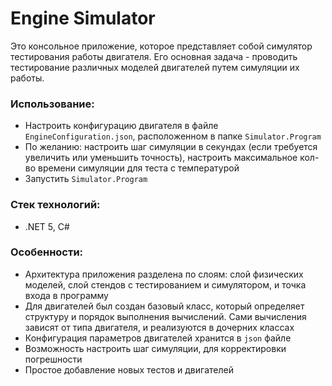 # Engine Simulator
Это консольное приложение, которое представляет собой симулятор тестирования работы двигателя. Его основная задача - проводить тестирование различных моделей двигателей путем симуляции их работы.

### Использование:
- Настроить конфигурацию двигателя в файле `EngineConfiguration.json`, расположенном в папке `Simulator.Program`
- По желанию: настроить шаг симуляции в секундах (если требуется увеличить или уменьшить точность), настроить максимальное кол-во времени симуляции для теста с температурой
- Запустить `Simulator.Program`

### Стек технологий:
- .NET 5, C#

### Особенности:
- Архитектура приложения разделена по слоям: слой физических моделей, слой стендов с тестированием и симулятором, и точка входа в программу
- Для двигателей был создан базовый класс, который определяет структуру и порядок выполнения вычислений. Сами вычисления зависят от типа двигателя, и реализуются в дочерних классах
- Конфигурация параметров двигателей хранится в `json` файле
- Возможность настроить шаг симуляции, для корректировки погрешности
- Простое добавление новых тестов и двигателей
